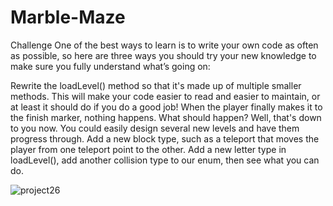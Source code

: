 # Marble-Maze
Challenge
One of the best ways to learn is to write your own code as often as possible, so here are three ways you should try your new knowledge to make sure you fully understand what’s going on:

Rewrite the loadLevel() method so that it's made up of multiple smaller methods. This will make your code easier to read and easier to maintain, or at least it should do if you do a good job!
When the player finally makes it to the finish marker, nothing happens. What should happen? Well, that's down to you now. You could easily design several new levels and have them progress through.
Add a new block type, such as a teleport that moves the player from one teleport point to the other. Add a new letter type in loadLevel(), add another collision type to our enum, then see what you can do.


![project26](https://user-images.githubusercontent.com/52813885/100994004-35d16980-357e-11eb-99d6-b43ef9fdadaa.gif)
